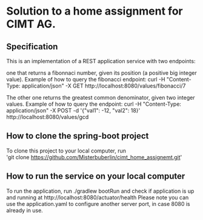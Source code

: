 # Solution to a home assignment for CIMT AG.

## Specification

This is an implementation of a REST application service with two endpoints:

one that returns a fibonnaci number, given its position (a positive big integer value).
Example of how to query the fibonacci endpoint:
curl -H "Content-Type: application/json" -X GET http://localhost:8080/values/fibonacci/7

The other one returns the greatest common denominator, given two integer values.
Example of how to query the endpoint:
curl -H "Content-Type: application/json" -X POST -d '{"val1": -12, "val2": 18}' http://localhost:8080/values/gcd

## How to clone the spring-boot project

To clone this project to your local computer, run  
'git clone https://github.com/Misterbuberlin/cimt_home_assignemt.git'

## How to run the service on your local computer

To run the application, run ./gradlew bootRun and check if application is up and running
at http://localhost:8080/actuator/health
Please note you can use the application.yaml to configure another server port, in case 8080 is already in use.
